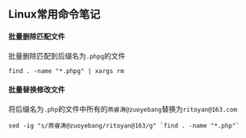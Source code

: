 ## Linux常用命令笔记

#### 批量删除匹配文件
批量删除匹配到后缀名为`.phpg`的文件
```shell
find . -name "*.phpg" | xargs rm
```

#### 批量替换修改文件
将后缀名为`.php`的文件中所有的`燕睿涛@zuoyebang`替换为`ritoyan@163.com`
```
sed -ig "s/燕睿涛@zuoyebang/ritoyan@163/g" `find . -name "*.php"`
```

